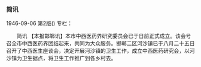 ### 简讯

1946-09-06
第2版()
专栏：

　　简讯
    【本报邯郸讯】本市中西医药界研究委员会已于日前正式成立。该会号召全市中西医药界团结起来，共同为大众服务。邯郸二区河沙镇已于八月二十五日召开了中西医生座谈会，决定开展河沙镇的卫生工作，成立中西医药研究会，以河沙镇为卫生据点，将卫生工作推广到各乡村去。
